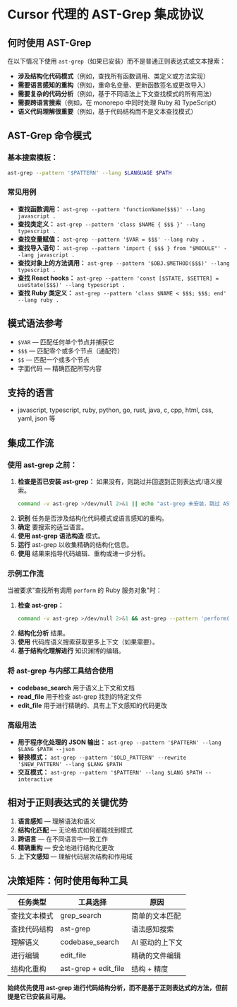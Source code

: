 # Cursor 代理的 AST-Grep 集成协议

## 何时使用 AST-Grep

在以下情况下使用 `ast-grep`（如果已安装）而不是普通正则表达式或文本搜索：

- **涉及结构化代码模式**（例如，查找所有函数调用、类定义或方法实现）
- **需要语言感知的重构**（例如，重命名变量、更新函数签名或更改导入）
- **需要复杂的代码分析**（例如，基于不同语法上下文查找模式的所有用法）
- **需要跨语言搜索**（例如，在 monorepo 中同时处理 Ruby 和 TypeScript）
- **语义代码理解很重要**（例如，基于代码结构而不是文本查找模式）

## AST-Grep 命令模式

### 基本搜索模板：
```sh
ast-grep --pattern '$PATTERN' --lang $LANGUAGE $PATH
```

### 常见用例

- **查找函数调用：**
  `ast-grep --pattern 'functionName($$$)' --lang javascript .`
- **查找类定义：**
  `ast-grep --pattern 'class $NAME { $$$ }' --lang typescript .`
- **查找变量赋值：**
  `ast-grep --pattern '$VAR = $$$' --lang ruby .`
- **查找导入语句：**
  `ast-grep --pattern 'import { $$$ } from "$MODULE"' --lang javascript .`
- **查找对象上的方法调用：**
  `ast-grep --pattern '$OBJ.$METHOD($$$)' --lang typescript .`
- **查找 React hooks：**
  `ast-grep --pattern 'const [$STATE, $SETTER] = useState($$$)' --lang typescript .`
- **查找 Ruby 类定义：**
  `ast-grep --pattern 'class $NAME < $$$; $$$; end' --lang ruby .`

## 模式语法参考

- `$VAR` — 匹配任何单个节点并捕获它
- `$$$` — 匹配零个或多个节点（通配符）
- `$$` — 匹配一个或多个节点
- 字面代码 — 精确匹配所写内容

## 支持的语言

- javascript, typescript, ruby, python, go, rust, java, c, cpp, html, css, yaml, json 等

## 集成工作流

### 使用 ast-grep 之前：
1. **检查是否已安装 ast-grep：**
   如果没有，则跳过并回退到正则表达式/语义搜索。
   ```sh
   command -v ast-grep >/dev/null 2>&1 || echo "ast-grep 未安装，跳过 AST 搜索"
   ```
2. **识别** 任务是否涉及结构化代码模式或语言感知的重构。
3. **确定** 要搜索的适当语言。
4. **使用 ast-grep 语法构造** 模式。
5. **运行** ast-grep 以收集精确的结构化信息。
6. **使用** 结果来指导代码编辑、重构或进一步分析。

### 示例工作流

当被要求"查找所有调用 `perform` 的 Ruby 服务对象"时：

1. **检查 ast-grep：**
   ```sh
   command -v ast-grep >/dev/null 2>&1 && ast-grep --pattern 'perform($$$)' --lang ruby app/services/
   ```
2. **结构化分析** 结果。
3. **使用** 代码库语义搜索获取更多上下文（如果需要）。
4. **基于结构化理解进行** 知识渊博的编辑。

### 将 ast-grep 与内部工具结合使用

- **codebase_search** 用于语义上下文和文档
- **read_file** 用于检查 ast-grep 找到的特定文件
- **edit_file** 用于进行精确的、具有上下文感知的代码更改

### 高级用法
- **用于程序化处理的 JSON 输出：**
  `ast-grep --pattern '$PATTERN' --lang $LANG $PATH --json`
- **替换模式：**
  `ast-grep --pattern '$OLD_PATTERN' --rewrite '$NEW_PATTERN' --lang $LANG $PATH`
- **交互模式：**
  `ast-grep --pattern '$PATTERN' --lang $LANG $PATH --interactive`

## 相对于正则表达式的关键优势

1. **语言感知** — 理解语法和语义
2. **结构化匹配** — 无论格式如何都能找到模式
3. **跨语言** — 在不同语言中一致工作
4. **精确重构** — 安全地进行结构化更改
5. **上下文感知** — 理解代码层次结构和作用域

## 决策矩阵：何时使用每种工具

| 任务类型                | 工具选择             | 原因                          |
|--------------------------|----------------------|-------------------------------|
| 查找文本模式            | grep_search          | 简单的文本匹配                |
| 查找代码结构            | ast-grep             | 语法感知搜索                  |
| 理解语义                | codebase_search      | AI 驱动的上下文                |
| 进行编辑                | edit_file            | 精确的文件编辑                |
| 结构化重构              | ast-grep + edit_file | 结构 + 精度                   |

**始终优先使用 ast-grep 进行代码结构分析，而不是基于正则表达式的方法，但前提是它已安装且可用。**
